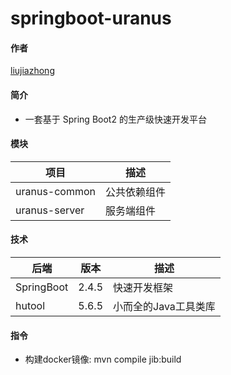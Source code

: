 # springboot-uranus

#### 作者
[liujiazhong](https://blog.csdn.net/momo57l)

#### 简介
* 一套基于 Spring Boot2 的生产级快速开发平台

#### 模块
| 项目 | 描述 |
| --- | ---
| uranus-common | 公共依赖组件
| uranus-server | 服务端组件

#### 技术
| 后端 | 版本 | 描述 
--- | --- | ---
| SpringBoot | 2.4.5 | 快速开发框架
| hutool | 5.6.5 | 小而全的Java工具类库

#### 指令
* 构建docker镜像: mvn compile jib:build
